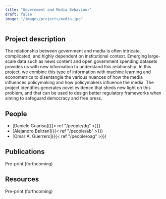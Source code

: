 ```yaml
---
title: "Government and Media Behaviour"
draft: false
image: "/images/projects/media.jpg"
---
```



## Project description

The relationship between government and media is often intricate, complicated, and highly dependent on institutional context.
Emerging large-scale data such as news content and open government spending datasets provides us with new information to understand this relationship.
In this project, we combine this type of information with machine learning and econometrics to disentangle the various nuances of how the media influences policymaking and how policymakers influence the media. 
The project identifies generates novel evidence that sheds new light on this problem, and that can be used to design better regulatory frameworks when aiming to safeguard democracy and free press.


## People

* [Daniele Guariso]({{< ref "/people/dg" >}}) 
* [Alejandro Beltran]({{< ref "/people/ab" >}}) 
* [Omar A. Guerrero]({{< ref "/people/oag" >}}) 

## Publications

Pre-print (forthcoming)


## Resources

Pre-print (forthcoming)
